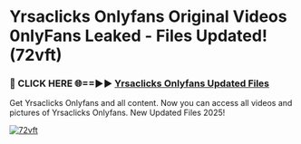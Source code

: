 # Yrsaclicks Onlyfans Original Videos 0nlyFans Leaked - Files Updated! (72vft)

<h3>🔴 CLICK HERE 🌐==►► <a href="https://tinyurl.com/brd5kh86" rel="nofollow">Yrsaclicks Onlyfans Updated Files</a></h3>

Get Yrsaclicks Onlyfans and all content. Now you can access all videos and pictures of Yrsaclicks Onlyfans. New Updated Files 2025!

[![72vft](https://i.imgur.com/K7sEzmb.gif)](https://tinyurl.com/brd5kh86)

